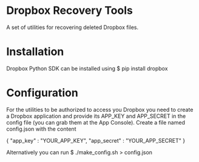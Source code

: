 Dropbox Recovery Tools
======================
A set of utilities for recovering deleted Dropbox files.

Installation
============
Dropbox Python SDK can be installed using
$ pip install dropbox

Configuration
=============
For the utilities to be authorized to access you Dropbox
you need to create a Dropbox application and provide 
its APP_KEY and APP_SECRET in the config file
(you can grab them at the App Console).
Create a file named config.json with the content

{
	"app_key" : "YOUR_APP_KEY",
	"app_secret" : "YOUR_APP_SECRET"
}

Alternatively you can run
$ ./make_config.sh > config.json
